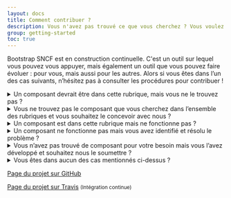 ```yaml
---
layout: docs
title: Comment contribuer ?
description: Vous n'avez pas trouvé ce que vous cherchez ? Vous voulez contribuer ?
group: getting-started
toc: true
---
```


Bootstrap SNCF est en construction continuelle. C'est un outil sur lequel vous pouvez vous appuyer, mais également un outil que vous pouvez faire évoluer : pour vous, mais aussi pour les autres. Alors si vous êtes dans l’un des cas suivants, n’hésitez pas à consulter les procédures pour contribuer !

<details class="mb-3">
<summary class="text-primary text-lg mb-2">Un composant devrait être dans cette rubrique, mais vous ne le trouvez pas ?</summary>
{{% markdown %}}
Ce composant existe peut-être dans une autre rubrique. Des liens vous permettent de passer d’une rubrique à l’autre pour les sujets liés (par exemple pour les composants checkbox et radios, un lien vous permet de les retrouver à partir de la rubrique des formulaires).
Si vous ne le trouvez définitivement pas :

- **Vous avez un compte GitHub :** N'hésitez pas à parcourir le [Github du projet](https://github.com/SNCFdevelopers/bootstrap-sncf), une issue a peut-être déjà été créée sur ce sujet (vous pouvez souscrire les notifications pour suivre son avancée). Dans le cas contraire, n’hésitez pas à en créer une.
- **Vous n’avez pas de compte GitHub :** N'hésitez pas à nous écrire sur [design.fab@sncf.fr](mailto:design.fab@sncf.fr?subject=Bootstrap - Composant) avec l’objet suivant : « Bootstrap - Composant » en précisant votre besoin.
{{% /markdown %}}
</details>

<details class="mb-3">
<summary class="text-primary text-lg mb-2">Vous ne trouvez pas le composant que vous cherchez dans l’ensemble des rubriques et vous souhaitez le concevoir avec nous ?</summary>
{{% markdown %}}
N’hésitez pas à nous contacter car, soit ce composant existe, mais nous ne l’avons pas encore intégré au Bootstrap, soit ce composant n’existe pas, nous étudierons avec vous le besoin qui permettra l’utilisation d’un autre composant, ou créerons un composant avec vous.

Dans ce cas :

- **Vous avez un compte GitHub :** N'hésitez pas à parcourir le [Github du projet](https://github.com/SNCFdevelopers/bootstrap-sncf), une issue a peut-être déjà été créée sur ce sujet (vous pouvez souscrire les notifications pour suivre son avancée). Dans le cas contraire, n’hésitez pas à en créer une.
- **Vous n’avez pas de compte GitHub :** N'hésitez pas à nous écrire sur [design.fab@sncf.fr](mailto:design.fab@sncf.fr?subject=Bootstrap - Composant) avec l’objet suivant : « Bootstrap - Composant » en précisant votre besoin.
{{% /markdown %}}
</details>

<details class="mb-3">
<summary class="text-primary text-lg mb-2">Un composant est dans cette rubrique mais ne fonctionne pas ?</summary>
{{% markdown %}}
N’hésitez pas à parcourir le [Github du projet](https://github.com/SNCFdevelopers/bootstrap-sncf), une issue a peut-être déjà été créée sur ce sujet (vous pouvez souscrire les notifications pour suivre son avancée). Dans le cas contraire, n’hésitez pas à en créer une.

Nous reviendrons vers vous afin de pouvoir résoudre le problème ou en savoir davantage si besoin et le modifier pour pousser une nouvelle version par la suite.
{{% /markdown %}}
</details>

<details class="mb-3">
<summary class="text-primary text-lg mb-2">Un composant ne fonctionne pas mais vous avez identifié et résolu le problème ?</summary>
{{% markdown %}}
N’hésitez pas à effectuer une pull request sur le [Github du projet](https://github.com/SNCFdevelopers/bootstrap-sncf). Des mises à jour sont effectuées régulièrement par l’équipe de développement et pourra permettre aux autres développeurs de profiter de votre modification.
{{% /markdown %}}
</details>

<details class="mb-3">
<summary class="text-primary text-lg mb-2">Vous n’avez pas trouvé de composant pour votre besoin mais vous l’avez développé et souhaitez nous le soumettre ?</summary>
{{% markdown %}}
N’hésitez pas à effectuer une pull request sur le [Github du projet](https://github.com/SNCFdevelopers/bootstrap-sncf).

Nous étudierons votre composant, étudierons son design, et s’il est en accord avec notre charte, nous le pousserons pour que les autres développeurs puissent l’utiliser. Dans le cas contraire, nous retravaillerons le design avec vous jusqu’à arriver à la version finale pour publication.
{{% /markdown %}}
</details>

<details class="mb-3">
<summary class="text-primary text-lg mb-2">Vous êtes dans aucun des cas mentionnés ci-dessus ? </summary>
{{% markdown %}}
N’hésitez pas à nous écrire sur [design.fab@sncf.fr](mailto:design.fab@sncf.fr?subject=Bootstrap - Autre demande) avec l’objet suivant : « Bootstrap - Autre demande » en précisant votre besoin.
{{% /markdown %}}
</details>

<a target="_blank" href="https://github.com/SNCFdevelopers/bootstrap-sncf" class="btn btn-link">Page du projet sur GitHub<i class="icons-external-link icons-size-x75 ml-2"></i></a>

<a target="_blank" href="https://travis-ci.com/SNCFdevelopers/bootstrap-sncf/branches" class="btn btn-link">Page du projet sur Travis<i class="icons-external-link icons-size-x75 ml-2"></i></a> <small>(Intégration continue)</small>
